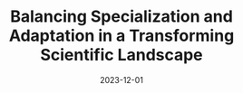 ---
title: "Balancing Specialization and Adaptation in a Transforming Scientific Landscape"
collection: publications
paperurl: 'https://arxiv.org/abs/2312.14040'
link: https://arxiv.org/abs/2312.14040
tags:
    - tag: Science of Science
      id: science-of-science
      color: '#4682B4'
      text_color: '#ffffff'
    - tag: Optimal Transport
      id: optimal-transport
      color: '#FA8072'
      text_color: '#ffffff'
    - tag: Natural language processing
      id: natural-language-processing
      color: '#90EE90'
      text_color: '#000000'
    - tag: Networks
      id: networks
      color: '#DB7093'
      text_color: '#ffffff'
    - tag: Bayesian inference
      id: bayesian-inference
      color: '#87CEEB'
      text_color: '#000000'
    - tag: Inverse problems
      id: inverse-problems
      color: '#FFF8DC'
      text_color: '#000000'
type: preprints
date: 2023-12-01
venue: 'arXiv'
authors: <b>Gautheron L.</b>
citation: ' Lucas Gautheron, &quot;Balancing Specialization and Adaptation in a Transforming Scientific Landscape.&quot; arXiv, 2023.'
---